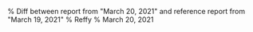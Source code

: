 % Diff between report from "March 20, 2021" and reference report from "March 19, 2021"
% Reffy
% March 20, 2021

